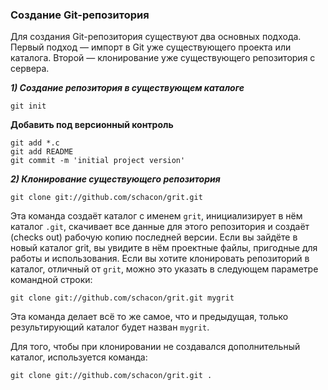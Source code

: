 ### Создание Git-репозитория

Для создания Git-репозитория существуют два основных подхода. 
Первый подход — импорт в Git уже существующего проекта или каталога. 
Второй — клонирование уже существующего репозитория с сервера.

***1) Создание репозитория в существующем каталоге***
```
git init
```

**Добавить под версионный контроль**
```
git add *.c
git add README
git commit -m 'initial project version'
```

***2) Клонирование существующего репозитория***
```
git clone git://github.com/schacon/grit.git
```
Эта команда создаёт каталог с именем `grit`, инициализирует в нём каталог `.git`, скачивает все данные для этого репозитория и создаёт (checks out) рабочую копию последней версии. Если вы зайдёте в новый каталог grit, вы увидите в нём проектные файлы, пригодные для работы и использования. Если вы хотите клонировать репозиторий в каталог, отличный от `grit`, можно это указать в следующем параметре командной строки:
```
git clone git://github.com/schacon/grit.git mygrit
```
Эта команда делает всё то же самое, что и предыдущая, только результирующий каталог будет назван `mygrit`.

Для того, чтобы при клонировании не создавался дополнительный каталог, используется команда:
```
git clone git://github.com/schacon/grit.git .
```

